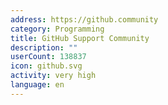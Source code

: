 ```yaml
---
address: https://github.community
category: Programming
title: GitHub Support Community
description: ""
userCount: 138837
icon: github.svg
activity: very high
language: en
---
```

